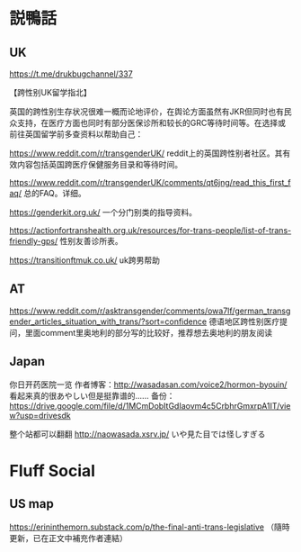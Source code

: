 # 説鴨話

## UK

https://t.me/drukbugchannel/337

【跨性别UK留学指北】

英国的跨性别生存状况很难一概而论地评价，在舆论方面虽然有JKR但同时也有民众支持，在医疗方面也同时有部分医保诊所和较长的GRC等待时间等。在选择或前往英国留学前多查资料以帮助自己：

https://www.reddit.com/r/transgenderUK/
reddit上的英国跨性别者社区。其有效内容包括英国跨医疗保健服务目录和等待时间。

https://www.reddit.com/r/transgenderUK/comments/qt6jng/read_this_first_faq/
总的FAQ。详细。

https://genderkit.org.uk/
一个分门别类的指导资料。

https://actionfortranshealth.org.uk/resources/for-trans-people/list-of-trans-friendly-gps/
性别友善诊所表。

https://transitionftmuk.co.uk/
uk跨男帮助

## AT

https://www.reddit.com/r/asktransgender/comments/owa7lf/german_transgender_articles_situation_with_trans/?sort=confidence
德语地区跨性别医疗提问，里面comment里奥地利的部分写的比较好，推荐想去奥地利的朋友阅读

## Japan

你日开药医院一览
作者博客：http://wasadasan.com/voice2/hormon-byouin/
看起来真的很あやしい但是挺靠谱的......
备份：https://drive.google.com/file/d/1MCmDobItGdIaovm4c5CrbhrGmxrpA1IT/view?usp=drivesdk

整个站都可以翻翻
http://naowasada.xsrv.jp/
いや見た目では怪しすぎる

# Fluff Social

## US map

https://erininthemorn.substack.com/p/the-final-anti-trans-legislative
（隨時更新，已在正文中補充作者連結）